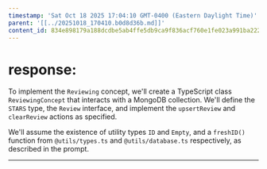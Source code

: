 ```yaml
---
timestamp: 'Sat Oct 18 2025 17:04:10 GMT-0400 (Eastern Daylight Time)'
parent: '[[../20251018_170410.b0d8d36b.md]]'
content_id: 834e898179a188dcdbe5ab4ffe5db9ca9f836acf760e1fe023a991ba22215b3b
---
```


# response:

To implement the `Reviewing` concept, we'll create a TypeScript class `ReviewingConcept` that interacts with a MongoDB collection. We'll define the `STARS` type, the `Review` interface, and implement the `upsertReview` and `clearReview` actions as specified.

We'll assume the existence of utility types `ID` and `Empty`, and a `freshID()` function from `@utils/types.ts` and `@utils/database.ts` respectively, as described in the prompt.

***
